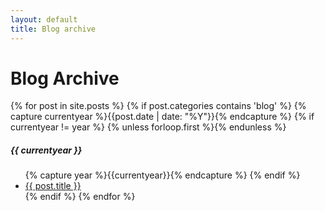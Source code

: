 ```yaml
---
layout: default
title: Blog archive
---
```

<div class="page-content wc-container">
	<h1>Blog Archive</h1>
	{% for post in site.posts %}
		{% if post.categories contains 'blog' %}
			{% capture currentyear %}{{post.date | date: "%Y"}}{% endcapture %}
			{% if currentyear != year %}
				{% unless forloop.first %}</ul>{% endunless %}
				<h5>{{ currentyear }}</h5>
				<ul class="posts">
				{% capture year %}{{currentyear}}{% endcapture %} 
			{% endif %}
			<li><a href="{{ post.url | prepend: site.baseurl }}">{{ post.title }}</a></li>
		{% endif %}
	{% endfor %}
</div>

